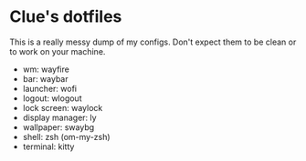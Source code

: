 # Clue's dotfiles
This is a really messy dump of my configs. Don't expect them to be clean or to work on your machine.

- wm: wayfire
- bar: waybar
- launcher: wofi
- logout: wlogout
- lock screen: waylock
- display manager: ly
- wallpaper: swaybg
- shell: zsh (om-my-zsh)
- terminal: kitty
